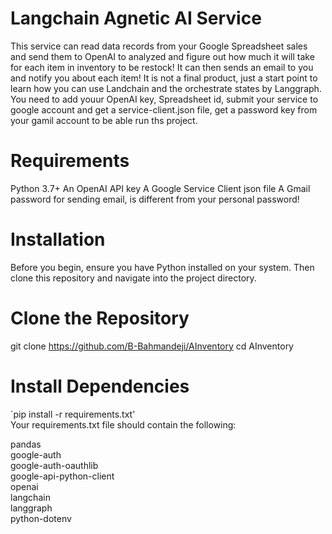 # Langchain Agnetic AI Service

This service can read data records from your Google Spreadsheet sales and send them to OpenAI to analyzed and figure out how much it will take for each item in inventory to be restock!
It can then sends an email to you and notify you about each item!
It is not a final product, just a start point to learn how you can use Landchain and the orchestrate states by Langgraph.
You need to add youur OpenAI key, Spreadsheet id, submit your service to google account and get a service-client.json file, get a password key from your gamil account to be able run ths project.

# Requirements
Python 3.7+
An OpenAI API key
A Google Service Client json file
A Gmail password for sending email, is different from your personal password!

# Installation
Before you begin, ensure you have Python installed on your system. Then clone this repository and navigate into the project directory.

# Clone the Repository
git clone https://github.com/B-Bahmandeji/AInventory
cd AInventory

# Install Dependencies
`pip install -r requirements.txt'    
Your requirements.txt file should contain the following:

pandas  
google-auth  
google-auth-oauthlib  
google-api-python-client  
openai  
langchain  
langgraph  
python-dotenv  
